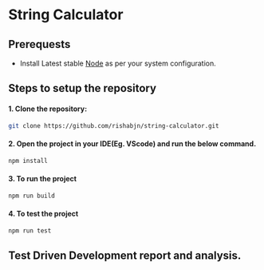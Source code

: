 # String Calculator


## Prerequests

- Install Latest stable [Node](https://nodejs.org/en/download) as per your system configuration.

## Steps to setup the repository


#### 1. Clone the repository:
```sh
git clone https://github.com/rishabjn/string-calculator.git
```

#### 2. Open the project in your IDE(Eg. VScode) and run the below command.

```sh
npm install 
```

#### 3. To run the project

```sh
npm run build 
```

#### 4. To test the project
```sh
npm run test 
```

## Test Driven Development report and analysis.
